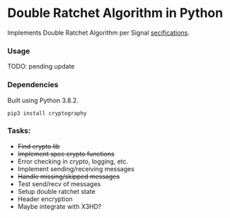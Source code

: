 # Double Ratchet Algorithm in Python

Implements Double Ratchet Algorithm per Signal [secifications](https://signal.org/docs/specifications/doubleratchet/).

<!-- Provides: 

- Resilience: The output keys appear random to an adversary without
knowledge of the KDF keys. This is true even if the adversary can 
control the KDF inputs.

- Forward security: Output keys from the past appear random to 
an adversary who learns the KDF key at some point in time.

- Break-in recovery: Future output keys appear random to an 
adversary who learns the KDF key at some point in time, 
provided that future inputs have added sufficient entropy. -->

### Usage

TODO: pending update

### Dependencies

Built using Python 3.8.2.  

```pip3 install cryptography```


### Tasks:

- ~~Find crypto lib~~
- ~~Implement spec crypto functions~~
- Error checking in crypto, logging, etc.
- Implement sending/receiving messages
- ~~Handle missing/skipped messages~~
- Test send/recv of messages
- Setup double ratchet state
- Header encryption
- Maybe integrate with X3HD?
